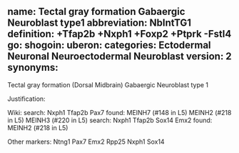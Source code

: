 name: Tectal gray formation Gabaergic Neuroblast type1
abbreviation: NbIntTG1
definition: +Tfap2b +Nxph1 +Foxp2 +Ptprk -Fstl4
go:
shogoin: 
uberon:
categories: Ectodermal Neuronal Neuroectodermal Neuroblast
version: 2
synonyms:
---

Tectal gray formation (Dorsal Midbrain) Gabaergic Neuroblast type 1

Justification:


Wiki:
search: Nxph1 Tfap2b Pax7
found:
MEINH7 (#148 in L5)
MEINH2 (#218 in L5)
MEINH3 (#220 in L5)
search: Nxph1 Tfap2b Sox14 Emx2
found:
MEINH2 (#218 in L5)

Other markers:
Ntng1
Pax7
Emx2
Rpp25
Nxph1
Sox14
